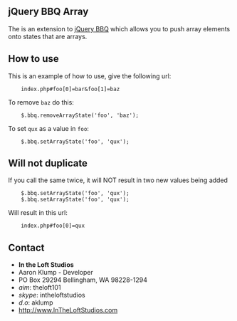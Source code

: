 ## jQuery BBQ Array

The is an extension to  [jQuery BBQ](http://benalman.com/projects/jquery-bbq-plugin/) which allows you to push array elements onto states that are arrays.

## How to use
This is an example of how to use, give the following url:

        index.php#foo[0]=bar&foo[1]=baz

To remove `baz` do this:

        $.bbq.removeArrayState('foo', 'baz');
        
To set `qux` as a value in `foo`:

        $.bbq.setArrayState('foo', 'qux');

## Will not duplicate
If you call the same twice, it will NOT result in two new values being added

        $.bbq.setArrayState('foo', 'qux');
        $.bbq.setArrayState('foo', 'qux');
        
Will result in this url:

        index.php#foo[0]=qux

## Contact
* **In the Loft Studios**
* Aaron Klump - Developer
* PO Box 29294 Bellingham, WA 98228-1294
* _aim_: theloft101
* _skype_: intheloftstudios
* _d.o_: aklump
* <http://www.InTheLoftStudios.com>
